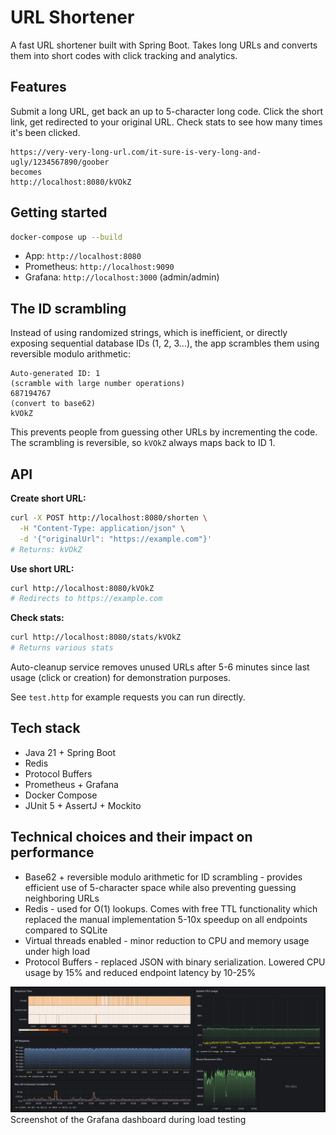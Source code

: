 # URL Shortener

A fast URL shortener built with Spring Boot. Takes long URLs and converts them into short codes with
click tracking and analytics.

## Features

Submit a long URL, get back an up to 5-character long code. Click the short link, get redirected to your original URL.
Check stats to see how many times it's been clicked.

```
https://very-very-long-url.com/it-sure-is-very-long-and-ugly/1234567890/goober 
becomes 
http://localhost:8080/kVOkZ
```

## Getting started

```bash
docker-compose up --build
```

- App: `http://localhost:8080`
- Prometheus: `http://localhost:9090`
- Grafana: `http://localhost:3000` (admin/admin)

## The ID scrambling

Instead of using randomized strings, which is inefficient, or directly exposing sequential database IDs (1, 2, 3...),
the app scrambles them using reversible modulo arithmetic:

```
Auto-generated ID: 1 
(scramble with large number operations)
687194767
(convert to base62)
kVOkZ
```

This prevents people from guessing other URLs by incrementing the code. The scrambling is reversible, so `kVOkZ` always
maps back to ID 1.

## API

**Create short URL:**

```bash
curl -X POST http://localhost:8080/shorten \
  -H "Content-Type: application/json" \
  -d '{"originalUrl": "https://example.com"}'
# Returns: kVOkZ
```

**Use short URL:**

```bash
curl http://localhost:8080/kVOkZ
# Redirects to https://example.com
```

**Check stats:**

```bash
curl http://localhost:8080/stats/kVOkZ
# Returns various stats
```

Auto-cleanup service removes unused URLs after 5-6 minutes since last usage (click or creation) for demonstration
purposes.

See `test.http` for example requests you can run directly.

## Tech stack

- Java 21 + Spring Boot
- Redis
- Protocol Buffers
- Prometheus + Grafana
- Docker Compose
- JUnit 5 + AssertJ + Mockito

## Technical choices and their impact on performance

- Base62 + reversible modulo arithmetic for ID scrambling - provides efficient use of 5-character space while also
  preventing guessing neighboring URLs
- Redis - used for O(1) lookups. Comes with free TTL functionality which replaced the manual implementation
  5-10x speedup on all endpoints compared to SQLite
- Virtual threads enabled - minor reduction to CPU and memory usage under high load
- Protocol Buffers - replaced JSON with binary serialization. Lowered CPU usage by 15% and reduced
  endpoint latency by 10-25%

![Dashboard screenshot](grafana/dashboard.webp)
Screenshot of the Grafana dashboard during load testing